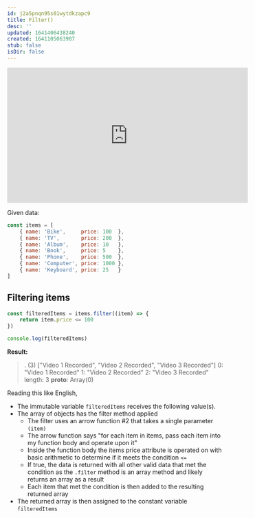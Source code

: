 ```yaml
---
id: j2a5pnqn95s01wytdkzapc9
title: Filter()
desc: ''
updated: 1641406438240
created: 1641105063907
stub: false
isDir: false
---
```



<center>
	<iframe width="560" height="315" src="https://www.youtube.com/embed/R8rmfD9Y5-c" frameborder="0" allow="accelerometer; autoplay; encrypted-media; gyroscope; picture-in-picture" allowfullscreen></iframe>
</center>

Given data:

```javascript
const items = [
    { name: 'Bike',     price: 100  },
    { name: 'TV',       price: 200  },
    { name: 'Album',    price: 10   },
    { name: 'Book',     price: 5    },
    { name: 'Phone',    price: 500  },
    { name: 'Computer', price: 1000 },
    { name: 'Keyboard', price: 25   }
]
```

## Filtering items

```js
const filteredItems = items.filter((item) => {
    return item.price <= 100
})

console.log(filteredItems)
```

**Result:**

> .
> (3) ["Video 1 Recorded", "Video 2 Recorded", "Video 3 Recorded"]
> 0: "Video 1 Recorded"
> 1: "Video 2 Recorded"
> 2: "Video 3 Recorded"
> length: 3
> **proto**: Array(0)

Reading this like English, 

- The immutable variable `filteredItems` receives the following value(s). 
- The array of objects has the filter method applied
  - The filter uses an arrow function #2 that takes a single parameter `(item)`
  - The arrow function says "for each item in items, pass each item into my function body and operate upon it"
  - Inside the function body the items price attribute is operated on with basic arithmetic to determine if it meets the condition `<=` 
  - If true, the data is returned with all other valid data that met the condition as the `.filter` method is an array method and likely returns an array as a result
  - Each item that met the condition is then added to the resulting returned array 
- The returned array is then assigned to the constant variable `filteredItems`
